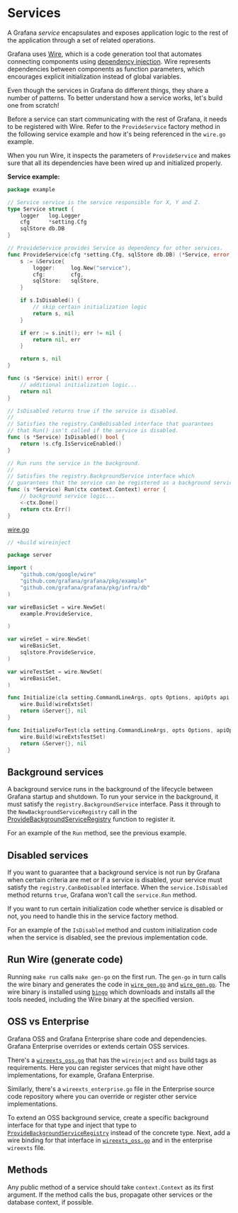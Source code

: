 # Services

A Grafana _service_ encapsulates and exposes application logic to the rest of the application through a set of related operations.

Grafana uses [Wire](https://github.com/google/wire), which is a code generation tool that automates connecting components using [dependency injection](https://en.wikipedia.org/wiki/Dependency_injection). Wire represents dependencies between components as function parameters, which encourages explicit initialization instead of global variables.

Even though the services in Grafana do different things, they share a number of patterns. To better understand how a service works, let's build one from scratch!

Before a service can start communicating with the rest of Grafana, it needs to be registered with Wire. Refer to the `ProvideService` factory method in the following service example and how it's being referenced in the `wire.go` example.

When you run Wire, it inspects the parameters of `ProvideService` and makes sure that all its dependencies have been wired up and initialized properly.

**Service example:**

```go
package example

// Service service is the service responsible for X, Y and Z.
type Service struct {
    logger   log.Logger
    cfg      *setting.Cfg
    sqlStore db.DB
}

// ProvideService provides Service as dependency for other services.
func ProvideService(cfg *setting.Cfg, sqlStore db.DB) (*Service, error) {
    s := &Service{
        logger:     log.New("service"),
        cfg:        cfg,
        sqlStore:   sqlStore,
    }

    if s.IsDisabled() {
        // skip certain initialization logic
        return s, nil
    }

    if err := s.init(); err != nil {
        return nil, err
    }

    return s, nil
}

func (s *Service) init() error {
    // additional initialization logic...
    return nil
}

// IsDisabled returns true if the service is disabled.
//
// Satisfies the registry.CanBeDisabled interface that guarantees
// that Run() isn't called if the service is disabled.
func (s *Service) IsDisabled() bool {
	return !s.cfg.IsServiceEnabled()
}

// Run runs the service in the background.
//
// Satisfies the registry.BackgroundService interface which 
// guarantees that the service can be registered as a background service.
func (s *Service) Run(ctx context.Context) error {
    // background service logic...
    <-ctx.Done()
    return ctx.Err()
}
```

[wire.go](/pkg/server/wire.go)

```go
// +build wireinject

package server

import (
	"github.com/google/wire"
	"github.com/grafana/grafana/pkg/example"
    "github.com/grafana/grafana/pkg/infra/db"
)

var wireBasicSet = wire.NewSet(
	example.ProvideService,

)

var wireSet = wire.NewSet(
	wireBasicSet,
	sqlstore.ProvideService,
)

var wireTestSet = wire.NewSet(
	wireBasicSet,
)

func Initialize(cla setting.CommandLineArgs, opts Options, apiOpts api.ServerOptions) (*Server, error) {
	wire.Build(wireExtsSet)
	return &Server{}, nil
}

func InitializeForTest(cla setting.CommandLineArgs, opts Options, apiOpts api.ServerOptions, sqlStore db.DB) (*Server, error) {
	wire.Build(wireExtsTestSet)
	return &Server{}, nil
}

```

## Background services

A background service runs in the background of the lifecycle between Grafana startup and shutdown. To run your service in the background, it must satisfy the `registry.BackgroundService` interface. Pass it through to the `NewBackgroundServiceRegistry` call in the [ProvideBackgroundServiceRegistry](/pkg/registry/backgroundsvcs/background_services.go) function to register it.

For an example of the `Run` method, see the previous example.

## Disabled services

If you want to guarantee that a background service is not run by Grafana when certain criteria are met or if a service is disabled, your service must satisfy the `registry.CanBeDisabled` interface. When the `service.IsDisabled` method returns `true`, Grafana won't call the `service.Run` method.

If you want to run certain initialization code whether service is disabled or not, you need to handle this in the service factory method.

For an example of the `IsDisabled` method and custom initialization code when the service is disabled, see the previous implementation code.

## Run Wire (generate code)

Running `make run` calls `make gen-go` on the first run. The `gen-go` in turn calls the wire binary and generates the code in [`wire_gen.go`](/pkg/server/wire_gen.go) and [`wire_gen.go`](/pkg/cmd/grafana-cli/runner/wire_gen.go). The wire binary is installed using [`bingo`](https://github.com/bwplotka/bingo) which downloads and installs all the tools needed, including the Wire binary at the specified version.

## OSS vs Enterprise

Grafana OSS and Grafana Enterprise share code and dependencies. Grafana Enterprise overrides or extends certain OSS services.

There's a [`wireexts_oss.go`](/pkg/server/wireexts_oss.go) that has the `wireinject` and `oss` build tags as requirements. Here you can register services that might have other implementations, for example, Grafana Enterprise.

Similarly, there's a `wireexts_enterprise.go` file in the Enterprise source code repository where you can override or register other service implementations.

To extend an OSS background service, create a specific background interface for that type and inject that type to [`ProvideBackgroundServiceRegistry`](/pkg/registry/backgroundsvcs/background_services.go) instead of the concrete type. Next, add a wire binding for that interface in [`wireexts_oss.go`](/pkg/server/wireexts_oss.go) and in the enterprise `wireexts` file.

## Methods

Any public method of a service should take `context.Context` as its first argument. If the method calls the bus, propagate other services or the database context, if possible.
